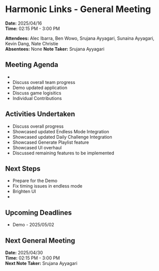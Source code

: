 # Harmonic Links - General Meeting

**Date:** 2025/04/16 \
**Time:** 02:15 PM - 3:00 PM

**Attendees:** Alec Ibarra, Ben Wowo, Srujana Ayyagari, Sunaina Ayyagari, Kevin Dang, Nate Christie \
**Absentees:** None
**Note Taker:** Srujana Ayyagari

## Meeting Agenda
-
- Discuss overall team progress
- Demo updated application
- Discuss game logisitics
- Individual Contributions

## Activities Undertaken
- Discuss overall progress
- Showcased updated Endless Mode Integration
- Showcased updated Daily Challenge Integration
- Showcased Generate Playlist feature
- Showcased UI overhaul
- Discussed remaining features to be implemented

## Next Steps
- Prepare for the Demo
- Fix timing issues in endless mode
- Brighten UI
- 

## Upcoming Deadlines
- Demo - 2025/05/02

## Next General Meeting
**Date:** 2025/04/30 \
**Time:** 02:15 PM - 3:00 PM \
**Next Note Taker:** Srujana Ayyagari

